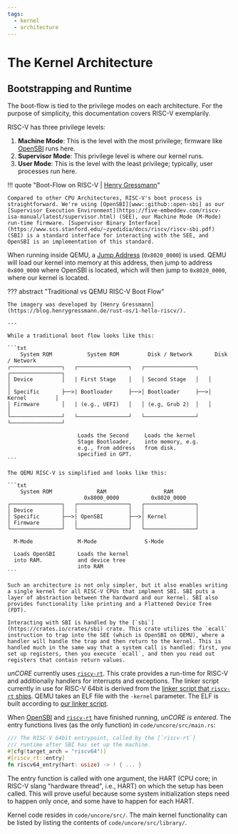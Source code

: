 ```yaml
---
tags:
  - kernel
  - architecture
---
```


# The Kernel Architecture

## Bootstrapping and Runtime

The boot-flow is tied to the privilege modes on each architecture. For the purpose of simplicity, this documentation covers RISC-V exemplarily.

RISC-V has three privilege levels:

1. **Machine Mode**: This is the level with the most privilege; firmware like [OpenSBI][www::github::open-sbi] runs here.
2. **Supervisor Mode**: This privilege level is where our kernel runs.
3. **User Mode**: This is the level with the least privilege; typically, user processes run here.

!!! quote "Boot-Flow on RISC-V | [Henry Gressmann](https://blog.henrygressmann.de/rust-os/1-hello-riscv/#hello-world)"

    Compared to other CPU Architectures, RISC-V's boot process is straightforward. We're using [OpenSBI][www::github::open-sbi] as our [Supervisor Execution Environment](https://five-embeddev.com/riscv-isa-manual/latest/supervisor.html) (SEE), our Machine Mode (M-Mode) run-time firmware. [Supervisor Binary Interface](https://www.scs.stanford.edu/~zyedidia/docs/riscv/riscv-sbi.pdf) (SBI) is a standard interface for interacting with the SEE, and OpenSBI is an implementation of this standard.

When running inside QEMU, a [Jump Address][www::documentation::qemu-fw-jump] (`0x8020_0000`) is used. QEMU will load our kernel into memory at this address, then jump to address `0x800_0000` where OpenSBI is located, which will then jump to `0x8020_0000`, where our kernel is located.

??? abstract "Traditional vs QEMU RISC-V Boot Flow"

    The imagery was developed by [Henry Gressmann](https://blog.henrygressmann.de/rust-os/1-hello-riscv/).

    ---

    While a traditional boot flow looks like this:

    ```txt
        System ROM           System ROM         Disk / Network       Disk / Network
    ┌────────────────┐   ┌────────────────┐   ┌────────────────┐   ┌────────────────┐
    │ Device         │   | First Stage    │   │ Second Stage   │   │                │
    │ Specific       ├──>| Bootloader     ├──>│ Bootloader     ├──>│ Kernel         │
    │ Firmware       │   | (e.g., UEFI)   │   │ (e.g, Grub 2)  │   │                │
    └────────────────┘   └────────────────┘   └────────────────┘   └────────────────┘

                          Loads the Second     Loads the kernel
                          Stage Bootloader,    into memory, e.g.
                          e.g., from address   from disk.
                          specified in GPT.
    ```

    The QEMU RISC-V is simplified and looks like this:

    ```txt
        System ROM              RAM                  RAM
                            0x8000_0000          0x8020_0000
    ┌────────────────┐   ┌────────────────┐   ┌────────────────┐
    │ Device         │   |                │   │                │
    │ Specific       ├──>| OpenSBI        ├──>│ Kernel         │
    │ Firmware       │   |                │   │                │
    └────────────────┘   └────────────────┘   └────────────────┘

      M-Mode              M-Mode               S-Mode

      Loads OpenSBI       Loads the kernel
      into RAM.           and device tree
                          into RAM
    ```

    Such an architecture is not only simpler, but it also enables writing a single kernel for all RISC-V CPUs that implment SBI. SBI puts a layer of abstraction between the hardward and our kernel. SBI also provides functionality like printing and a Flattened Device Tree (FDT).

    Interacting with SBI is handled by the [`sbi`](https://crates.io/crates/sbi) crate. This crate utilizes the `ecall` instruction to trap into the SEE (which is OpenSBI on QEMU), where a handler will handle the trap and then return to the kernel. This is handled much in the same way that a system call is handled: first, you set up registers, then you execute `ecall`, and then you read out registers that contain return values.

_unCORE_ currently uses [`riscv-rt`][www::documentation::crate::riscv-rt]. This crate provides a run-time for RISC-V and additionally handlers for interrupts and exceptions. The linker script currently in use for RISC-V 64bit is derived from the [linker script that `riscv-rt` ships](https://github.com/rust-embedded/riscv-rt/blob/738baf93dfcc2570931d0e52d1b6ee1ccc8a6067/link-rv64.x). QEMU takes an ELF file with the `-kernel` parameter. The ELF is built according to [our linker script][code::github::linker-script].

When [OpenSBI][www::github::open-sbi] and [`riscv-rt`][www::documentation::crate::riscv-rt] have finished running, _unCORE is entered_. The entry functions lives (as the only function) in `code/uncore/src/main.rs`:

```rust title="unCORE Entry Function Signature" hl_lines="5"
/// The RISC-V 64bit entrypoint, called by the [`riscv-rt`]
/// runtime after SBI has set up the machine.
#[cfg(target_arch = "riscv64")]
#[riscv_rt::entry]
fn riscv64_entry(hart: usize) -> ! { ... }
```

The entry function is called with one argument, the HART (CPU core; in RISC-V slang "hardware thread", i.e., HART) on which the setup has been called. This will prove useful because some system initialization steps need to happen only once, and some have to happen for each HART.

Kernel code resides in `code/uncore/src/`. The main kernel functionality can be listed by listing the contents of `code/uncore/src/library/`.

[//]: # (Links)

[www::github::open-sbi]: https://github.com/riscv-software-src/opensbi
[www::documentation::qemu-fw-jump]: https://github.com/riscv-software-src/opensbi/blob/master/docs/firmware/fw_jump.md
[www::documentation::crate::riscv-rt]: https://docs.rs/riscv-rt/latest/riscv_rt/
[code::github::linker-script]: https://github.com/georglauterbach/uncore/blob/master/code/uncore/src/library/arch/risc_v/linking.ld
